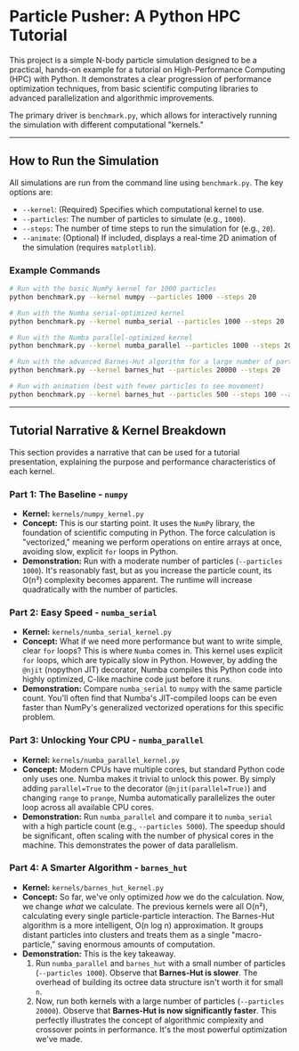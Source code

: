 # Particle Pusher: A Python HPC Tutorial

This project is a simple N-body particle simulation designed to be a practical, hands-on example for a tutorial on High-Performance Computing (HPC) with Python. It demonstrates a clear progression of performance optimization techniques, from basic scientific computing libraries to advanced parallelization and algorithmic improvements.

The primary driver is `benchmark.py`, which allows for interactively running the simulation with different computational "kernels."

---

## How to Run the Simulation

All simulations are run from the command line using `benchmark.py`. The key options are:

*   `--kernel`: (Required) Specifies which computational kernel to use.
*   `--particles`: The number of particles to simulate (e.g., `1000`).
*   `--steps`: The number of time steps to run the simulation for (e.g., `20`).
*   `--animate`: (Optional) If included, displays a real-time 2D animation of the simulation (requires `matplotlib`).

### Example Commands

```bash
# Run with the basic NumPy kernel for 1000 particles
python benchmark.py --kernel numpy --particles 1000 --steps 20

# Run with the Numba serial-optimized kernel
python benchmark.py --kernel numba_serial --particles 1000 --steps 20

# Run with the Numba parallel-optimized kernel
python benchmark.py --kernel numba_parallel --particles 1000 --steps 20

# Run with the advanced Barnes-Hut algorithm for a large number of particles
python benchmark.py --kernel barnes_hut --particles 20000 --steps 20

# Run with animation (best with fewer particles to see movement)
python benchmark.py --kernel barnes_hut --particles 500 --steps 100 --animate
```

---

## Tutorial Narrative & Kernel Breakdown

This section provides a narrative that can be used for a tutorial presentation, explaining the purpose and performance characteristics of each kernel.

### Part 1: The Baseline - `numpy`

*   **Kernel:** `kernels/numpy_kernel.py`
*   **Concept:** This is our starting point. It uses the `NumPy` library, the foundation of scientific computing in Python. The force calculation is "vectorized," meaning we perform operations on entire arrays at once, avoiding slow, explicit `for` loops in Python.
*   **Demonstration:** Run with a moderate number of particles (`--particles 1000`). It's reasonably fast, but as you increase the particle count, its O(n²) complexity becomes apparent. The runtime will increase quadratically with the number of particles.

### Part 2: Easy Speed - `numba_serial`

*   **Kernel:** `kernels/numba_serial_kernel.py`
*   **Concept:** What if we need more performance but want to write simple, clear `for` loops? This is where `Numba` comes in. This kernel uses explicit `for` loops, which are typically slow in Python. However, by adding the `@njit` (nopython JIT) decorator, Numba compiles this Python code into highly optimized, C-like machine code just before it runs.
*   **Demonstration:** Compare `numba_serial` to `numpy` with the same particle count. You'll often find that Numba's JIT-compiled loops can be even faster than NumPy's generalized vectorized operations for this specific problem.

### Part 3: Unlocking Your CPU - `numba_parallel`

*   **Kernel:** `kernels/numba_parallel_kernel.py`
*   **Concept:** Modern CPUs have multiple cores, but standard Python code only uses one. Numba makes it trivial to unlock this power. By simply adding `parallel=True` to the decorator (`@njit(parallel=True)`) and changing `range` to `prange`, Numba automatically parallelizes the outer loop across all available CPU cores.
*   **Demonstration:** Run `numba_parallel` and compare it to `numba_serial` with a high particle count (e.g., `--particles 5000`). The speedup should be significant, often scaling with the number of physical cores in the machine. This demonstrates the power of data parallelism.

### Part 4: A Smarter Algorithm - `barnes_hut`

*   **Kernel:** `kernels/barnes_hut_kernel.py`
*   **Concept:** So far, we've only optimized *how* we do the calculation. Now, we change *what* we calculate. The previous kernels were all O(n²), calculating every single particle-particle interaction. The Barnes-Hut algorithm is a more intelligent, O(n log n) approximation. It groups distant particles into clusters and treats them as a single "macro-particle," saving enormous amounts of computation.
*   **Demonstration:** This is the key takeaway.
    1.  Run `numba_parallel` and `barnes_hut` with a small number of particles (`--particles 1000`). Observe that **Barnes-Hut is slower**. The overhead of building its octree data structure isn't worth it for small `n`.
    2.  Now, run both kernels with a large number of particles (`--particles 20000`). Observe that **Barnes-Hut is now significantly faster**. This perfectly illustrates the concept of algorithmic complexity and crossover points in performance. It's the most powerful optimization we've made.
